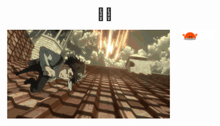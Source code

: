 
<h1 align="center"> 👋😆</h1>
 <div align="center" width:"100%" background="pink">
   <img src="https://github.com/FanFanicon/FanFanicon/blob/main/ferris.gif" align="right" width="15%"/>
</div>
<div align="center">
  <img src="https://github.com/FanFanicon/FanFanicon/blob/main/%E5%85%B5%E9%95%BF.webp" width:"500px" alt="header"/>
</div>


